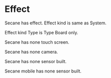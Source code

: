 # Effect

Secane has effect.
Effect kind is same as System.

Effect kind Type is Type Board only.

Secane has none touch screen.

Secane has none camera.

Secane has none sensor built.

Secane mobile has none sensor built.